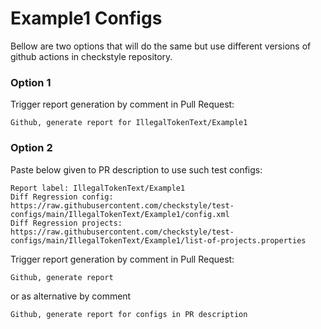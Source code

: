 # Example1 Configs

Bellow are two options that will do the same but use different versions
of github actions in checkstyle repository.


### Option 1
Trigger report generation by comment in Pull Request:
```
Github, generate report for IllegalTokenText/Example1
```

### Option 2

Paste below given to PR description to use such test configs:
```
Report label: IllegalTokenText/Example1
Diff Regression config: https://raw.githubusercontent.com/checkstyle/test-configs/main/IllegalTokenText/Example1/config.xml
Diff Regression projects: https://raw.githubusercontent.com/checkstyle/test-configs/main/IllegalTokenText/Example1/list-of-projects.properties
```

Trigger report generation by comment in Pull Request:
```
Github, generate report
```
or as alternative by comment
```
Github, generate report for configs in PR description
```
